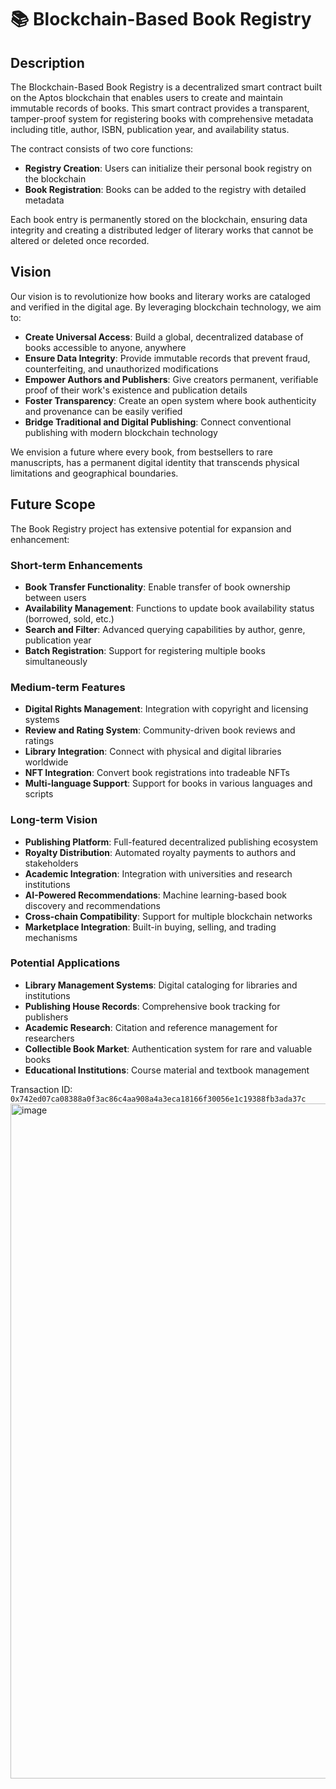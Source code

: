 # 📚 Blockchain-Based Book Registry

## Description

The Blockchain-Based Book Registry is a decentralized smart contract built on the Aptos blockchain that enables users to create and maintain immutable records of books. This smart contract provides a transparent, tamper-proof system for registering books with comprehensive metadata including title, author, ISBN, publication year, and availability status.

The contract consists of two core functions:
- **Registry Creation**: Users can initialize their personal book registry on the blockchain
- **Book Registration**: Books can be added to the registry with detailed metadata

Each book entry is permanently stored on the blockchain, ensuring data integrity and creating a distributed ledger of literary works that cannot be altered or deleted once recorded.

## Vision

Our vision is to revolutionize how books and literary works are cataloged and verified in the digital age. By leveraging blockchain technology, we aim to:

- **Create Universal Access**: Build a global, decentralized database of books accessible to anyone, anywhere
- **Ensure Data Integrity**: Provide immutable records that prevent fraud, counterfeiting, and unauthorized modifications
- **Empower Authors and Publishers**: Give creators permanent, verifiable proof of their work's existence and publication details
- **Foster Transparency**: Create an open system where book authenticity and provenance can be easily verified
- **Bridge Traditional and Digital Publishing**: Connect conventional publishing with modern blockchain technology

We envision a future where every book, from bestsellers to rare manuscripts, has a permanent digital identity that transcends physical limitations and geographical boundaries.

## Future Scope

The Book Registry project has extensive potential for expansion and enhancement:

### Short-term Enhancements
- **Book Transfer Functionality**: Enable transfer of book ownership between users
- **Availability Management**: Functions to update book availability status (borrowed, sold, etc.)
- **Search and Filter**: Advanced querying capabilities by author, genre, publication year
- **Batch Registration**: Support for registering multiple books simultaneously

### Medium-term Features
- **Digital Rights Management**: Integration with copyright and licensing systems
- **Review and Rating System**: Community-driven book reviews and ratings
- **Library Integration**: Connect with physical and digital libraries worldwide
- **NFT Integration**: Convert book registrations into tradeable NFTs
- **Multi-language Support**: Support for books in various languages and scripts

### Long-term Vision
- **Publishing Platform**: Full-featured decentralized publishing ecosystem
- **Royalty Distribution**: Automated royalty payments to authors and stakeholders
- **Academic Integration**: Integration with universities and research institutions
- **AI-Powered Recommendations**: Machine learning-based book discovery and recommendations
- **Cross-chain Compatibility**: Support for multiple blockchain networks
- **Marketplace Integration**: Built-in buying, selling, and trading mechanisms

### Potential Applications
- **Library Management Systems**: Digital cataloging for libraries and institutions
- **Publishing House Records**: Comprehensive book tracking for publishers
- **Academic Research**: Citation and reference management for researchers
- **Collectible Book Market**: Authentication system for rare and valuable books
- **Educational Institutions**: Course material and textbook management

Transaction ID: `0x742ed07ca08388a0f3ac86c4aa908a4a3eca18166f30056e1c19388fb3ada37c`
<img width="1920" height="1080" alt="image" src="https://github.com/user-attachments/assets/193be5c5-b257-4195-98aa-57f06160fa90" />
